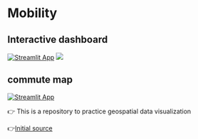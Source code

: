 # Mobility


## Interactive dashboard
[![Streamlit App](https://static.streamlit.io/badges/streamlit_badge_black_white.svg)](https://share.streamlit.io/reejungkim/mobility/main/app.py)
![](https://github.com/reejungkim/Mobility/blob/main/img/demo.gif)

## commute map
[![Streamlit App](https://static.streamlit.io/badges/streamlit_badge_black_white.svg)](https://share.streamlit.io/reejungkim/mobility/main/moving.py)

👉 This is a repository to practice geospatial data visualization

👉[Initial source](https://deckgl.readthedocs.io/en/latest/index.html)
